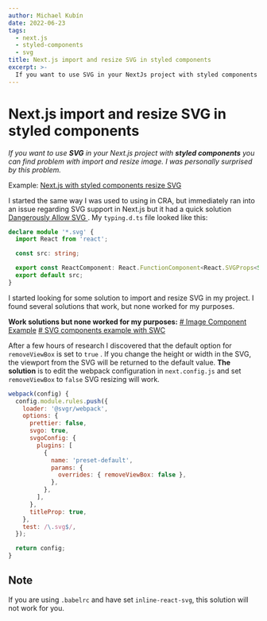 ```yaml
---
author: Michael Kubín
date: 2022-06-23
tags:
  - next.js
  - styled-components
  - svg
title: Next.js import and resize SVG in styled components
excerpt: >-
  If you want to use SVG in your NextJs project with styled components you can find problem with import and resize image. I was personally surprised by this problem.
---
```


# Next.js import and resize SVG in styled components

_If you want to use **SVG** in your Next.js project with **styled components** you can find problem with import and resize image. I was personally surprised by this problem._

Example: [Next.js with styled components resize SVG](https://github.com/mikekubn/next-removeViewBox-example)

I started the same way I was used to using in CRA, but immediately ran into an issue regarding SVG support in Next.js but it had a quick solution [Dangerously Allow SVG ](https://nextjs.org/docs/api-reference/next/image#dangerously-allow-svg). My `typing.d.ts` file looked like this:

```ts
declare module '*.svg' {
  import React from 'react';

  const src: string;

  export const ReactComponent: React.FunctionComponent<React.SVGProps<SVGSVGElement>>;
  export default src;
}
```

I started looking for some solution to import and resize SVG in my project. I found several solutions that work, but none worked for my purposes.

**Work solutions but none worked for my purposes:**
[# Image Component Example](https://github.com/vercel/next.js/tree/canary/examples/image-component)
[# SVG components example with SWC](https://github.com/vercel/next.js/tree/canary/examples/svg-components)

After a few hours of research I discovered that the default option for `removeViewBox` is set to `true` . If you change the height or width in the SVG, the viewport from the SVG will be returned to the default value. **The solution** is to edit the webpack configuration in `next.config.js` and set `removeViewBox` to `false` SVG resizing will work.

```js
webpack(config) {
  config.module.rules.push({
    loader: '@svgr/webpack',
    options: {
      prettier: false,
      svgo: true,
      svgoConfig: {
        plugins: [
          {
            name: 'preset-default',
            params: {
              overrides: { removeViewBox: false },
            },
          },
        ],
      },
      titleProp: true,
    },
    test: /\.svg$/,
  });

  return config;
}
```

## Note

If you are using `.babelrc` and have set `inline-react-svg`, this solution will not work for you.
